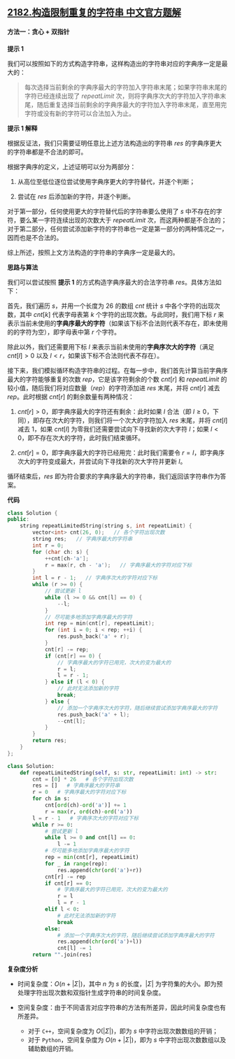 ## [2182.构造限制重复的字符串 中文官方题解](https://leetcode.cn/problems/construct-string-with-repeat-limit/solutions/100000/gou-zao-xian-zhi-zhong-fu-de-zi-fu-chuan-v02s)

#### 方法一：贪心 + 双指针

**提示 $1$**

我们可以按照如下的方式构造字符串，这样构造出的字符串对应的字典序一定是最大的：

> 每次选择当前剩余的字典序最大的字符加入字符串末尾；如果字符串末尾的字符已经连续出现了 $\textit{repeatLimit}$ 次，则将字典序次大的字符加入字符串末尾，随后重复选择当前剩余的字典序最大的字符加入字符串末尾，直至用完字符或没有新的字符可以合法加入为止。

**提示 $1$ 解释**

根据反证法，我们只需要证明任意比上述方法构造出的字符串 $\textit{res}$ 的字典序更大的字符串都是不合法的即可。

根据字典序的定义，上述证明可以分为两部分：

1. 从高位至低位逐位尝试使用字典序更大的字符替代，并逐个判断；

2. 尝试在 $\textit{res}$ 后添加新的字符，并逐个判断。

对于第一部分，任何使用更大的字符替代后的字符串要么使用了 $s$ 中不存在的字符，要么某一字符连续出现的次数大于 $\textit{repeatLimit}$ 次，而这两种都是不合法的；对于第二部分，任何尝试添加新字符的字符串也一定是第一部分的两种情况之一，因而也是不合法的。

综上所述，按照上文方法构造的字符串的字典序一定是最大的。

**思路与算法**

我们可以尝试按照 **提示 $1$** 的方式构造字典序最大的合法字符串 $\textit{res}$。具体方法如下：

首先，我们遍历 $s$，并用一个长度为 $26$ 的数组 $\textit{cnt}$ 统计 $s$ 中各个字符的出现次数，其中 $\textit{cnt}[k]$ 代表字母表第 $k$ 个字符的出现次数。与此同时，我们用下标 $r$ 来表示当前未使用的**字典序最大的字符**（如果该下标不合法则代表不存在，即未使用的的字符为空），即字母表中第 $r$ 个字符。

除此以外，我们还需要用下标 $l$ 来表示当前未使用的**字典序次大的字符**（满足 $cnt[l] > 0$ 以及 $l < r$，如果该下标不合法则代表不存在）。

接下来，我们模拟循环构造字符串的过程。在每一步中，我们首先计算当前字典序最大的字符能够重复的次数 $\textit{rep}$，它是该字符剩余的个数 $\textit{cnt}[r]$ 和 $\textit{repeatLimit}$ 的较小值，随后我们将对应数量（$\textit{rep}$）的字符添加进 $\textit{res}$ 末尾，并将 $\textit{cnt}[r]$ 减去 $\textit{rep}$。此时根据 $\textit{cnt}[r]$ 的剩余数量有两种情况：

1. $\textit{cnt}[r] > 0$，即字典序最大的字符还有剩余：此时如果 $l$ 合法（即 $l \ge 0$，下同），即存在次大的字符，则我们将一个次大的字符加入 $\textit{res}$ 末尾，并将 $cnt[l]$ 减去 $1$，如果 $cnt[l]$ 为零我们还需要尝试向下寻找新的次大字符 $l$；如果 $l < 0$，即不存在次大的字符，此时我们结束循环。

2. $\textit{cnt}[r] = 0$，即字典序最大的字符已经用完：此时我们需要令 $r = l$，即字典序次大的字符变成最大，并尝试向下寻找新的次大字符并更新 $l$。

循环结束后，$\textit{res}$ 即为符合要求的字典序最大的字符串，我们返回该字符串作为答案。

**代码**

```C++ [sol1-C++]
class Solution {
public:
    string repeatLimitedString(string s, int repeatLimit) {
        vector<int> cnt(26, 0);   // 各个字符出现次数
        string res;   // 字典序最大的字符串
        int r = 0;
        for (char ch: s) {
            ++cnt[ch-'a'];
            r = max(r, ch - 'a');   // 字典序最大的字符对应下标
        }
        int l = r - 1;   // 字典序次大的字符对应下标
        while (r >= 0) {
            // 尝试更新 l
            while (l >= 0 && cnt[l] == 0) {
                --l;
            }
            // 尽可能多地添加字典序最大的字符
            int rep = min(cnt[r], repeatLimit);
            for (int i = 0; i < rep; ++i) {
                res.push_back('a' + r);
            }
            cnt[r] -= rep;
            if (cnt[r] == 0) {
                // 字典序最大的字符已用完，次大的变为最大的
                r = l;
                l = r - 1;
            } else if (l < 0) {
                // 此时无法添加新的字符
                break;
            } else {
                // 添加一个字典序次大的字符，随后继续尝试添加字典序最大的字符
                res.push_back('a' + l);
                --cnt[l];
            }
        }
        return res;
    }
};
```


```Python [sol1-Python3]
class Solution:
    def repeatLimitedString(self, s: str, repeatLimit: int) -> str:
        cnt = [0] * 26   # 各个字符出现次数
        res = []   # 字典序最大的字符串
        r = 0   # 字典序最大的字符对应下标
        for ch in s:
            cnt[ord(ch)-ord('a')] += 1
            r = max(r, ord(ch)-ord('a'))
        l = r - 1   # 字典序次大的字符对应下标
        while r >= 0:
            # 尝试更新 l
            while l >= 0 and cnt[l] == 0:
                l -= 1
            # 尽可能多地添加字典序最大的字符
            rep = min(cnt[r], repeatLimit)
            for _ in range(rep):
                res.append(chr(ord('a')+r))
            cnt[r] -= rep
            if cnt[r] == 0:
                # 字典序最大的字符已用完，次大的变为最大的
                r = l 
                l = r - 1
            elif l < 0:
                # 此时无法添加新的字符
                break
            else:
                # 添加一个字典序次大的字符，随后继续尝试添加字典序最大的字符
                res.append(chr(ord('a')+l))
                cnt[l] -= 1
        return "".join(res)
```


**复杂度分析**

- 时间复杂度：$O(n + |\Sigma|)$，其中 $n$ 为 $s$ 的长度，$|\Sigma|$ 为字符集的大小。即为预处理字符出现次数和双指针生成字符串的时间复杂度。

- 空间复杂度：由于不同语言对应字符串的方法有所差异，因此时间复杂度也有所差异。
  - 对于 $\texttt{C++}$，空间复杂度为 $O(|\Sigma|)$，即为 $s$ 中字符出现次数数组的开销；
  - 对于 $\texttt{Python}$，空间复杂度为 $O(n + |\Sigma|)$，即为 $s$ 中字符出现次数数组以及辅助数组的开销。